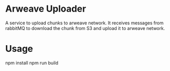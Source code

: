 # Arweave Uploader

A service to upload chunks to arweave network. It receives messages from rabbitMQ to download the chunk from S3 and upload it to arweave network.

# Usage
npm install
npm run build
